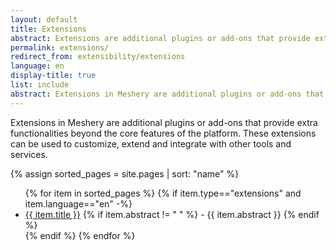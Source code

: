 ```yaml
---
layout: default
title: Extensions
abstract: Extensions are additional plugins or add-ons that provide extra functionalities beyond the core features of the Meshery.
permalink: extensions/
redirect_from: extensibility/extensions
language: en
display-title: true
list: include
abstract: Extensions in Meshery are additional plugins or add-ons that provide extra functionalities beyond the core features of the platform. 
---
```


Extensions in Meshery are additional plugins or add-ons that provide extra functionalities beyond the core features of the platform. These extensions can be used to customize, extend and integrate with other tools and services.

{% assign sorted_pages = site.pages | sort: "name" %}

<ul>
    {% for item in sorted_pages %}
    {% if item.type=="extensions" and item.language=="en" -%}
      <li><a href="{{ site.baseurl }}{{ item.url }}">{{ item.title }}</a>
      {% if item.abstract != " " %}
        -  {{ item.abstract }}
      {% endif %}
      </li>
      {% endif %}
    {% endfor %}
</ul>


